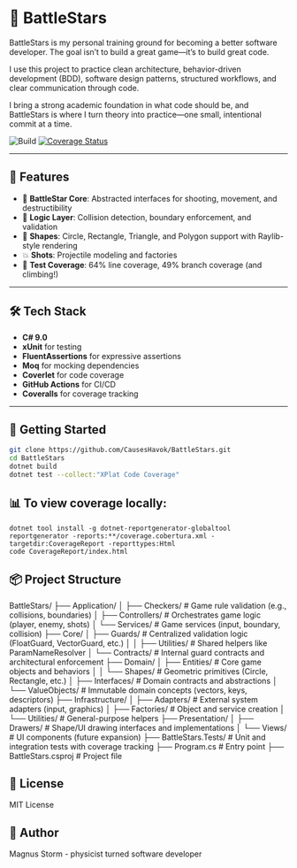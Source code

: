# 🚀 BattleStars

BattleStars is my personal training ground for becoming a better software developer. The goal isn’t to build a great game—it’s to build great code.

I use this project to practice clean architecture, behavior-driven development (BDD), software design patterns, structured workflows, and clear communication through code.

I bring a strong academic foundation in what code should be, and BattleStars is where I turn theory into practice—one small, intentional commit at a time.

![Build](https://github.com/CausesHavok/BattleStars/actions/workflows/ci.yml/badge.svg)
[![Coverage Status](https://coveralls.io/repos/github/CausesHavok/BattleStars/badge.svg?branch=master)](https://coveralls.io/github/CausesHavok/BattleStars?branch=master)

---

## 🧩 Features

- 🔫 **BattleStar Core**: Abstracted interfaces for shooting, movement, and destructibility
- 🧠 **Logic Layer**: Collision detection, boundary enforcement, and validation
- 🎯 **Shapes**: Circle, Rectangle, Triangle, and Polygon support with Raylib-style rendering
- 💥 **Shots**: Projectile modeling and factories
- 🧪 **Test Coverage**: 64% line coverage, 49% branch coverage (and climbing!)

---

## 🛠️ Tech Stack

- **C# 9.0**
- **xUnit** for testing
- **FluentAssertions** for expressive assertions
- **Moq** for mocking dependencies
- **Coverlet** for code coverage
- **GitHub Actions** for CI/CD
- **Coveralls** for coverage tracking

---

## 🚦 Getting Started

```bash
git clone https://github.com/CausesHavok/BattleStars.git
cd BattleStars
dotnet build
dotnet test --collect:"XPlat Code Coverage"
```

## 📊 To view coverage locally:

```
dotnet tool install -g dotnet-reportgenerator-globaltool
reportgenerator -reports:**/coverage.cobertura.xml -targetdir:CoverageReport -reporttypes:Html
code CoverageReport/index.html
```

## 📦 Project Structure

BattleStars/
├── Application/
│   ├── Checkers/        # Game rule validation (e.g., collisions, boundaries)
│   ├── Controllers/     # Orchestrates game logic (player, enemy, shots)
│   └── Services/        # Game services (input, boundary, collision)
├── Core/
│   ├── Guards/          # Centralized validation logic (FloatGuard, VectorGuard, etc.)
│   │   ├── Utilities/   # Shared helpers like ParamNameResolver
│   └── Contracts/       # Internal guard contracts and architectural enforcement
├── Domain/
│   ├── Entities/        # Core game objects and behaviors
│   │   └── Shapes/      # Geometric primitives (Circle, Rectangle, etc.)
│   ├── Interfaces/      # Domain contracts and abstractions
│   └── ValueObjects/    # Immutable domain concepts (vectors, keys, descriptors)
├── Infrastructure/
│   ├── Adapters/        # External system adapters (input, graphics)
│   ├── Factories/       # Object and service creation
│   └── Utilities/       # General-purpose helpers
├── Presentation/
│   ├── Drawers/         # Shape/UI drawing interfaces and implementations
│   └── Views/           # UI components (future expansion)
├── BattleStars.Tests/   # Unit and integration tests with coverage tracking
├── Program.cs           # Entry point
├── BattleStars.csproj   # Project file

## 📜 License
MIT License

## 🧠 Author
Magnus Storm - physicist turned software developer
